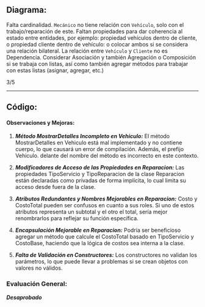 ## Diagrama:

Falta cardinalidad.
`Mecánico` no tiene relación con `Vehículo`, solo con el trabajo/reparación de este.
Faltan propiedades para dar coherencia al estado entre entidades, por ejemplo: propiedad vehículos dentro de cliente, o propiedad cliente dentro de vehículo: o colocar ambos si se considera una relación bilateral.
La relación entre `Vehículo` y `Cliente` no es Dependencia. Considerar Asociación y también Agregación o Composición si se trabaja con listas, así como también agregar métodos para trabajar con estas listas (asignar, agregar, etc.)

3/5

---

## Código:

#### Observaciones y Mejoras:

1. **_Método MostrarDetalles Incompleto en Vehiculo:_**
   El método MostrarDetalles en Vehiculo está mal implementado y no contiene cuerpo, lo que causará un error de compilación. Además, el prefijo Vehiculo. delante del nombre del método es incorrecto en este contexto.

2. **_Modificadores de Acceso de las Propiedades en Reparacion:_**
   Las propiedades TipoServicio y TipoReparacion de la clase Reparacion están declaradas como privadas de forma implícita, lo cual limita su acceso desde fuera de la clase.

3. **_Atributos Redundantes y Nombres Mejorables en Reparacion:_**
   Costo y CostoTotal pueden ser confusos en cuanto a sus roles. Si uno de estos atributos representa un subtotal y el otro el total, sería mejor renombrarlos para reflejar su función específica.

4. **_Encapsulación Mejorable en Reparacion:_**
   Podría ser beneficioso agregar un método que calcule el CostoTotal basado en TipoServicio y CostoBase, haciendo que la lógica de costos sea interna a la clase.

5. **_Falta de Validación en Constructores:_**
   Los constructores no validan los parámetros, lo que puede llevar a problemas si se crean objetos con valores no válidos.

### Evaluación General:

**_Desaprobado_**
